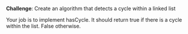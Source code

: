 **Challenge**: Create an algorithm that detects a cycle within a linked list

Your job is to implement hasCycle.
It should return true if there is a cycle within the list.
False otherwise.